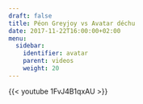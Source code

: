 ```yaml
---
draft: false
title: Péon Greyjoy vs Avatar déchu
date: 2017-11-22T16:00:00+02:00
menu:
  sidebar:
    identifier: avatar
    parent: videos
    weight: 20
---
```


{{< youtube 1FvJ4B1qxAU >}}
